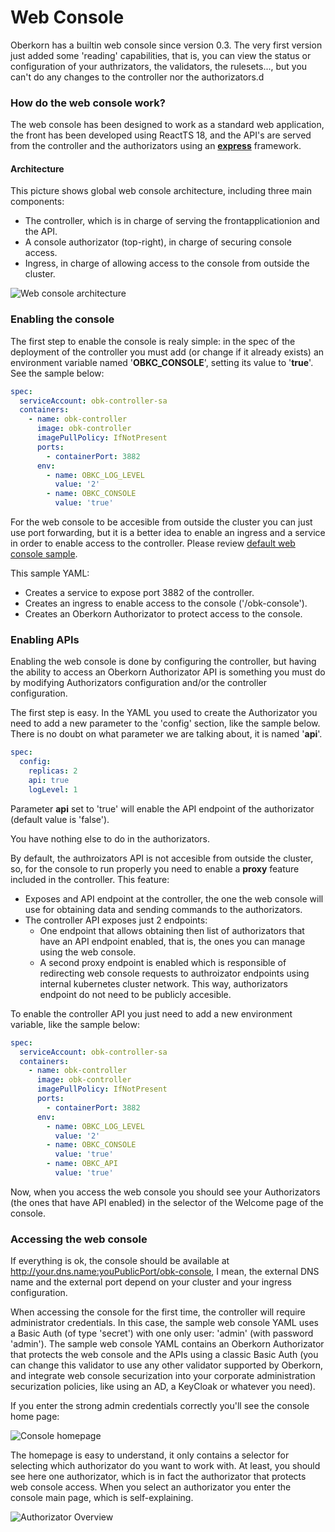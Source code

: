 # Web Console
Oberkorn has a builtin web console since version 0.3. The very first version just added some 'reading' capabilities, that is, you can view the status or configuration of your authrizators, the validators, the rulesets..., but you can't do any changes to the controller nor the authorizators.d

### How do the web console work?
The web console has been designed to work as a standard web application, the front has been developed using ReactTS 18, and the API's are served from the controller and the authorizators using an [**express**](http://expressjs.com) framework.

#### Architecture
This picture shows global web console architecture, including three main components:

  - The controller, which is in charge of serving the frontapplicationion and the API.
  - A console authorizator (top-right), in charge of securing console access.
  - Ingress, in charge of allowing access to the console from outside the cluster.

![Web console architecture](/_media/webconsole/webconsole-architecture.png)


### Enabling the console
The first step to enable the console is realy simple: in the spec of the deployment of the controller you must add (or change if it already exists) an environment variable named '**OBKC_CONSOLE**', setting its value to '**true**'. See the sample below:

```yaml
spec:
  serviceAccount: obk-controller-sa
  containers:
    - name: obk-controller
      image: obk-controller
      imagePullPolicy: IfNotPresent
      ports:
        - containerPort: 3882
      env:
        - name: OBKC_LOG_LEVEL
          value: '2'
        - name: OBKC_CONSOLE
          value: 'true'
```

For the web console to be accesible from outside the cluster you can just use port forwarding, but it is a better idea to enable an ingress and a service in order to enable access to the controller. Please review [default web console sample](https://raw.githubusercontent.com/jfvilasPersonal/obk-controller/main/controller-webconsole.yaml).

This sample YAML:
  - Creates a service to expose port 3882 of the controller.
  - Creates an ingress to enable access to the console ('/obk-console').
  - Creates an Oberkorn Authorizator to protect access to the console.

### Enabling APIs
Enabling the web console is done by configuring the controller, but having the ability to access an Oberkorn Authorizator API is something you must do by modifying Authorizators configuration and/or the controller configuration.

The first step is easy. In the YAML you used to create the Authorizator you need to add a new parameter to the 'config' section, like the sample below. There is no doubt on what parameter we are talking about, it is named '**api**'.

```yaml
spec:
  config:
    replicas: 2
    api: true
    logLevel: 1
```

Parameter **api** set to 'true' will enable the API endpoint of the authorizator (default value is 'false').

You have nothing else to do in the authorizators.

By default, the authroizators API is not accesible from outside the cluster, so, for the console to run properly you need to enable a **proxy** feature included in the controller. This feature:

  - Exposes and API endpoint at the controller, the one the web console will use for obtaining data and sending commands to the authorizators.
  - The controller API exposes just 2 endpoints:
    - One endpoint that allows obtaining then list of authorizators that have an API endpoint enabled, that is, the ones you can manage using the web console.
    - A second proxy endpoint is enabled which is responsible of redirecting web console requests to authroizator endpoints using internal kubernetes cluster network. This way, authorizators endpoint do not need to be publicly accesible.

To enable the controller API you just need to add a new environment variable, like the sample below:

```yaml
spec:
  serviceAccount: obk-controller-sa
  containers:
    - name: obk-controller
      image: obk-controller
      imagePullPolicy: IfNotPresent
      ports:
        - containerPort: 3882
      env:
        - name: OBKC_LOG_LEVEL
          value: '2'
        - name: OBKC_CONSOLE
          value: 'true'
        - name: OBKC_API
          value: 'true'
```

Now, when you access the web console you should see your Authorizators (the ones that have API enabled) in the selector of the Welcome page of the console.


### Accessing the web console
If everything is ok, the console should be available at http://your.dns.name:youPublicPort/obk-console, I mean, the external DNS name and the external port depend on your cluster and your ingress configuration.

When accessing the console for the first time, the controller will require administrator credentials. In this case, the sample web console YAML uses a Basic Auth (of type 'secret') with one only user: 'admin' (with password 'admin'). The sample web console YAML contains an Oberkorn Authorizator that protects the web console and the APIs using a classic Basic Auth (you can change this validator to use any other validator supported by Oberkorn, and integrate web console securization into your corporate administration securization policies, like using an AD, a KeyCloak or whatever you need).

If you enter the strong admin credentials correctly you'll see the console home page:

![Console homepage](/_media/webconsole/webconsole-welcome.png)

The homepage is easy to understand, it only contains a selector for selecting which authorizator do you want to work with. At least, you should see here one authorizator, which is in fact the authorizator that protects web console access. When you select an authorizator you enter the console main page, which is self-explaining.

![Authorizator Overview](/_media/webconsole/webconsole-overview.png)
